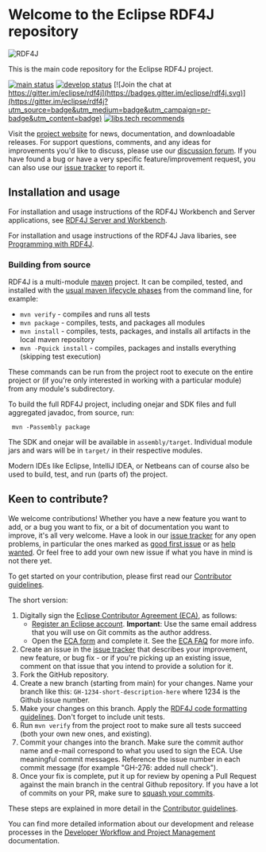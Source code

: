 # Welcome to the Eclipse RDF4J repository

![RDF4J](https://github.com/eclipse/rdf4j/blob/main/site/static/images/rdf4j-logo-orange-114.png)

This is the main code repository for the Eclipse RDF4J project. 

[![main status](https://github.com/eclipse/rdf4j/workflows/main%20status/badge.svg)](https://github.com/eclipse/rdf4j/actions?query=workflow%3A%22main+status%22)
[![develop status](https://github.com/eclipse/rdf4j/workflows/develop%20status/badge.svg)](https://github.com/eclipse/rdf4j/actions?query=workflow%3A%22develop+status%22) [![Join the chat at https://gitter.im/eclipse/rdf4j](https://badges.gitter.im/eclipse/rdf4j.svg)](https://gitter.im/eclipse/rdf4j?utm_source=badge&utm_medium=badge&utm_campaign=pr-badge&utm_content=badge)
[![libs.tech recommends](https://libs.tech/project/49670957/badge.svg)](https://libs.tech/project/49670957/rdf4j)

Visit the [project website](https://rdf4j.org/) for news, documentation, and downloadable releases. For support questions, comments, and any ideas for improvements you'd like to discuss, please use our [discussion forum](https://github.com/eclipse/rdf4j/discussions). If you have found a bug or have a very specific feature/improvement request, you can also use our [issue tracker](https://github.com/eclipse/rdf4j/issues) to report it.

## Installation and usage

For installation and usage instructions of the RDF4J Workbench and Server applications, see [RDF4J Server and Workbench](https://rdf4j.org/documentation/tools/server-workbench). 

For installation and usage instructions of the RDF4J Java libaries, see [Programming with RDF4J](https://rdf4j.org/documentation/programming). 

### Building from source

RDF4J is a multi-module [maven](https://maven.apache.org/index.html) project. It can be compiled, tested, and installed with the [usual maven lifecycle phases](https://maven.apache.org/guides/introduction/introduction-to-the-lifecycle.html) from the command line, for example:

- `mvn verify` - compiles and runs all tests
- `mvn package` - compiles, tests, and packages all modules
- `mvn install` - compiles, tests, packages, and installs all artifacts in the local maven repository
- `mvn -Pquick install` - compiles, packages and installs everything (skipping test execution)

These commands can be run from the project root to execute on the entire project or (if you're only interested in working with a particular module) from any module's subdirectory. 

To build the full RDF4J project, including onejar and SDK files and full aggregated javadoc, from source, run:

     mvn -Passembly package

The SDK and onejar will be available in `assembly/target`. Individual module jars and wars will be in `target/` in their respective modules. 

Modern IDEs like Eclipse, IntelliJ IDEA, or Netbeans can of course also be used to build, test, and run (parts of) the project. 

## Keen to contribute?

We welcome contributions! Whether you have a new feature you want to add, or a bug you want to fix, or a bit of documentation you want to improve, it's all very welcome. Have a look in our [issue tracker](https://github.com/eclipse/rdf4j/issues) for any open problems, in particular the ones marked as [good first issue](https://github.com/eclipse/rdf4j/issues?q=is%3Aopen+is%3Aissue+label%3A%22good+first+issue%22) or as [help wanted](https://github.com/eclipse/rdf4j/issues?q=is%3Aopen+is%3Aissue+label%3A%22help+wanted%22). Or feel free to add your own new issue if what you have in mind is not there yet.

To get started on your contribution, please first read our [Contributor
guidelines](https://github.com/eclipse/rdf4j/blob/main/CONTRIBUTING.md).

The short version:

1. Digitally sign the [Eclipse Contributor Agreement (ECA)](https://www.eclipse.org/legal/ECA.php), as follows: 
     * [Register an Eclipse account](https://accounts.eclipse.org/user/register). **Important**: Use the same email address that you will use on Git commits as the author address. 
     * Open the [ECA form](https://accounts.eclipse.org/user/eca) and complete it. See the [ECA FAQ](https://www.eclipse.org/legal/ecafaq.php) for more info. 
2. Create an issue in the [issue tracker](https://github.com/eclipse/rdf4j/issues) that describes your improvement, new feature, or bug fix - or if you're picking up an existing issue, comment on that issue that you intend to provide a solution for it.
3. Fork the GitHub repository.
4. Create a new branch (starting from main) for your changes. Name your branch like this: `GH-1234-short-description-here` where 1234 is the Github issue number.
5. Make your changes on this branch. Apply the [RDF4J code formatting guidelines](https://github.com/eclipse/rdf4j/blob/main/CONTRIBUTING.md#code-formatting). Don't forget to include unit tests.
7. Run `mvn verify` from the project root to make sure all tests succeed (both your own new ones, and existing).
8. Commit your changes into the branch. Make sure the commit author name and e-mail correspond to what you used to sign the ECA. Use meaningful commit messages. Reference the issue number in each commit message (for example "GH-276: added null check").
9. Once your fix is complete, put it up for review by opening a Pull Request against the main branch in the central Github repository. If you have a lot of commits on your PR, make sure to [squash your commits](https://rdf4j.org/documentation/developer/squashing).

These steps are explained in more detail in the [Contributor
guidelines](https://github.com/eclipse/rdf4j/blob/main/CONTRIBUTING.md).

You can find more detailed information about our development and release processes in the [Developer Workflow and Project Management](https://rdf4j.org/documentation/developer/) documentation.
